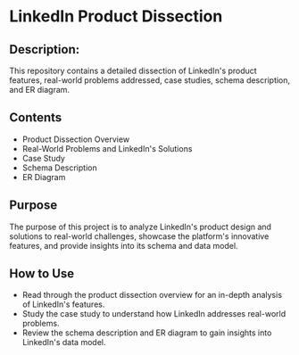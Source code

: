 # LinkedIn Product Dissection

## Description:
This repository contains a detailed dissection of LinkedIn's product features, real-world problems addressed, case studies, schema description, and ER diagram.

## Contents
- Product Dissection Overview
- Real-World Problems and LinkedIn's Solutions
- Case Study
- Schema Description
- ER Diagram

## Purpose
The purpose of this project is to analyze LinkedIn's product design and solutions to real-world challenges, showcase the platform's innovative features, and provide insights into its schema and data model.

## How to Use
- Read through the product dissection overview for an in-depth analysis of LinkedIn's features.
- Study the case study to understand how LinkedIn addresses real-world problems.
- Review the schema description and ER diagram to gain insights into LinkedIn's data model.
